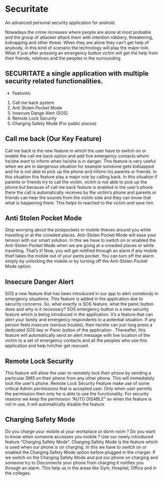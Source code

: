 # Securitate
An advanced personal security application for android.

Nowadays the crime increases where people are alone at most probable 
and the group of attacker attack them with intention robbery, threatening, 
kidnapping and other threat. When they are alone they can’t get help of 
anybody, in this kind of scenario the technology will play the major role. What 
if just after pressing an emergency button victim will get the help from their 
friends, relatives and the peoples in the surrounding

## SECURITATE a single application with multiple security related functionalities.

* Features: 
1. Call me back system
2. Anti Stolen Pocket Mode
3. Insecure Dange Alert (SOS)
4. Remote Lock Security 
5. Charging Safety Mode (For public places)

## Call me back (Our Key Feature)
Call me back is the new feature in which the user have to switch on or 
enable the call me back option and add five emergency contacts whom he/she 
want to inform when he/she is in danger. 
This feature is very useful when we are in dangerous situation for 
example someone gets kidnapped and he is not able to pick up the phone and 
inform his parents or friends. In this situation this feature play a major role by 
calling back. In this situation if parents or friends try to call the victim, victim is 
not able to pick up the phone but because of call me back feature is enabled in 
the user’s phone there the call is automatically receives by the victim’s phone 
and parents or friends can hear the sounds from the victim side and they can 
know that what is happening there. This helps to reached to the victim and save 
him

## Anti Stolen Pocket Mode
Stop worrying about the pickpockets or mobile thieves around you while 
travelling or at the crowded places. Anti-Stolen Pocket Mode will ease your 
tension with our smart solution. In this we have to switch on or enabled the 
Anti-Stolen Pocket Mode when we are going at a crowded places or while 
travelling.
That’s it! Now, you will get notified through an alarm if any mobile thief 
takes the mobile out of your pants pocket. You can turn off the alarm simply by 
unlocking the mobile or by turning off the Anti-Stolen Pocket Mode option.

## Insecure Danger Alert
SOS a new feature that has been introduced in our app to alert somebody 
in emergency situations. This feature is added in the application due 
to security concerns. So, what exactly is SOS feature, what the panic button 
does and why is it necessary?
SOS emergency button is a new security feature which is being 
introduced in the application. It’s a feature that can alert your family and 
emergency respondents to a potential situation.
If any person feels insecure (serious trouble), then he/she can just long 
press a dedicated SOS key or Panic button of the application . Thereafter, this 
feature will automatically send an alert message with live location of the victim 
to a set of emergency contacts and all the peoples who use this application and 
help him/her get rescued.

## Remote Lock Security
This feature will allow the user to remotely lock their phone by sending a 
particular SMS on their phone from any other phone. This will immediately 
lock the user’s phone. Remote Lock Security Feature make use of some critical 
Admin permissions that is accepted user. Only when user permits the 
permission then only he is able to use the functionality. For security reasons we 
keep the permission “AUTO DISABLE” so when the feature is not in use, it 
will automatically disable the feature

## Charging Safety Mode
Do you charge your mobile at your workplace or dorm room ? Do you 
want to know when someone accesses you mobile ? Use our newly introduced 
feature “Charging Safety Mode”.
Charging Safety Mode is the feature which is used when our phone is on 
charging. In this we have to switch on or enabled the Charging Safety Mode
option before plugged in the charger. If we switch on the Charging Safety Mode
and put our phone on charging and someone try to Disconnects your phone 
from charging it notifies you through an alarm. This help us in the areas like 
Gym, Hospital, Office and in the colleges.







